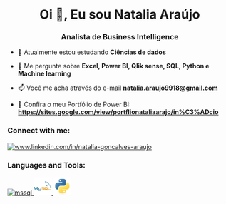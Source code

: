 <h1 align="center">Oi 👋, Eu sou Natalia Araújo</h1>
<h3 align="center">Analista de Business Intelligence</h3>

- 🌱 Atualmente estou estudando **Ciências de dados**

- 💬 Me pergunte sobre **Excel, Power BI, Qlik sense, SQL, Python e Machine learning**

- 📫 Você me acha através do e-mail **natalia.araujo9918@gmail.com**

- 🔗 Confira o meu Portfólio de Power BI: **https://sites.google.com/view/portflionataliaarajo/in%C3%ADcio**

<h3 align="left">Connect with me:</h3>
<p align="left">
<a href="https://linkedin.com/in/www.linkedin.com/in/natalia-goncalves-araujo" target="blank"><img align="center" src="https://raw.githubusercontent.com/rahuldkjain/github-profile-readme-generator/master/src/images/icons/Social/linked-in-alt.svg" alt="www.linkedin.com/in/natalia-goncalves-araujo" height="30" width="40" /></a>
</p>

<h3 align="left">Languages and Tools:</h3>
<p align="left"> <a href="https://www.microsoft.com/en-us/sql-server" target="_blank" rel="noreferrer"> <img src="https://www.svgrepo.com/show/303229/microsoft-sql-server-logo.svg" alt="mssql" width="40" height="40"/> </a> <a href="https://www.mysql.com/" target="_blank" rel="noreferrer"> <img src="https://raw.githubusercontent.com/devicons/devicon/master/icons/mysql/mysql-original-wordmark.svg" alt="mysql" width="40" height="40"/> </a> <a href="https://www.python.org" target="_blank" rel="noreferrer"> <img src="https://raw.githubusercontent.com/devicons/devicon/master/icons/python/python-original.svg" alt="python" width="40" height="40"/> </a> </p>


<!---






- 👋 Hi, I’m @NataliaAraujo99
- 👀 I’m interested in ...
- 🌱 I’m currently learning ...
- 💞️ I’m looking to collaborate on ...
- 📫 How to reach me ...
- 😄 Pronouns: ...
- ⚡ Fun fact: ...


NataliaAraujo99/NataliaAraujo99 is a ✨ special ✨ repository because its `README.md` (this file) appears on your GitHub profile.
You can click the Preview link to take a look at your changes.
--->
